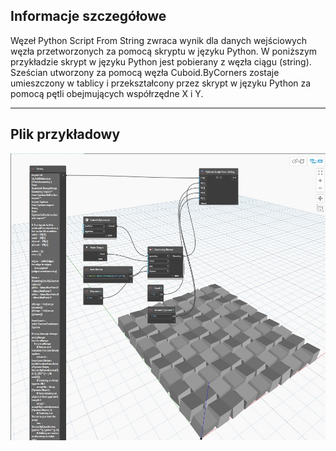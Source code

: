 ## Informacje szczegółowe
Węzeł Python Script From String zwraca wynik dla danych wejściowych węzła przetworzonych za pomocą skryptu w języku Python. W poniższym przykładzie skrypt w języku Python jest pobierany z węzła ciągu (string). Sześcian utworzony za pomocą węzła Cuboid.ByCorners zostaje umieszczony w tablicy i przekształcony przez skrypt w języku Python za pomocą pętli obejmujących współrzędne X i Y.
___
## Plik przykładowy

![Python Script From String](./PythonNodeModels.PythonStringNode_img.jpg)


